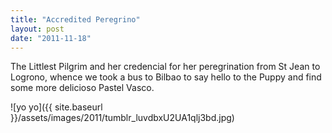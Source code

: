 ```yaml
---
title: "Accredited Peregrino"
layout: post
date: "2011-11-18"
---
```


The Littlest Pilgrim and her credencial for her peregrination from St Jean to Logrono, whence we took a bus to Bilbao to say hello to the Puppy and find some more delicioso Pastel Vasco.

![yo yo]({{ site.baseurl }}/assets/images/2011/tumblr_luvdbxU2UA1qlj3bd.jpg)
